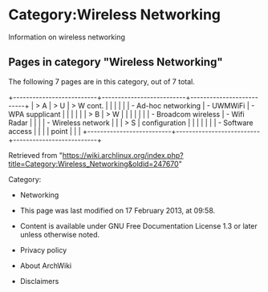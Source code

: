 Category:Wireless Networking
============================

Information on wireless networking

Pages in category "Wireless Networking"
---------------------------------------

The following 7 pages are in this category, out of 7 total.

+--------------------------+--------------------------+--------------------------+
| > A                      | > U                      | > W cont.                |
|                          |                          |                          |
| -   Ad-hoc networking    | -   UWMWiFi              | -   WPA supplicant       |
|                          |                          |                          |
| > B                      | > W                      |                          |
|                          |                          |                          |
| -   Broadcom wireless    | -   Wifi Radar           |                          |
|                          | -   Wireless network     |                          |
| > S                      |     configuration        |                          |
|                          |                          |                          |
| -   Software access      |                          |                          |
|     point                |                          |                          |
+--------------------------+--------------------------+--------------------------+

Retrieved from
"https://wiki.archlinux.org/index.php?title=Category:Wireless_Networking&oldid=247670"

Category:

-   Networking

-   This page was last modified on 17 February 2013, at 09:58.
-   Content is available under GNU Free Documentation License 1.3 or
    later unless otherwise noted.
-   Privacy policy
-   About ArchWiki
-   Disclaimers
